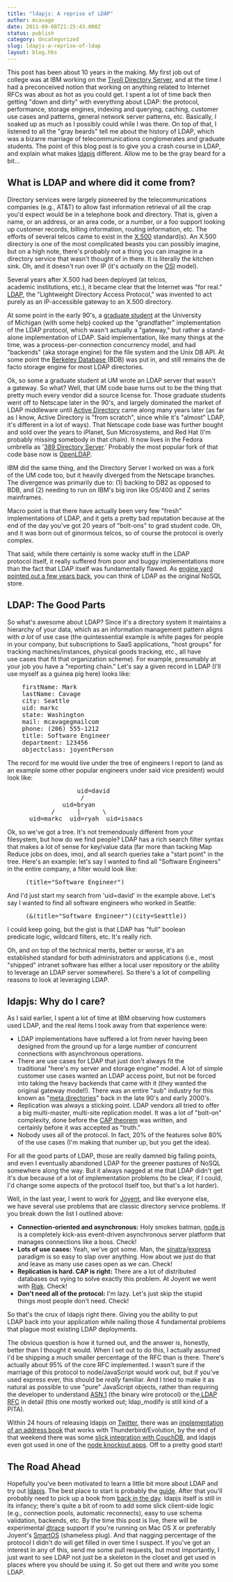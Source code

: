 ```yaml
---
title: "ldapjs: A reprise of LDAP"
author: mcavage
date: 2011-09-08T21:25:43.000Z
status: publish
category: Uncategorized
slug: ldapjs-a-reprise-of-ldap
layout: blog.hbs
---
```


This post has been about 10 years in the making. My first job out of college was at IBM working on the <a title="Tivoli Directory Server" href="http://www-01.ibm.com/software/tivoli/products/directory-server/">Tivoli Directory Server</a>, and at the time I had a preconceived notion that working on anything related to Internet RFCs was about as hot as you could get. I spent a lot of time back then getting "down and dirty" with everything about LDAP: the protocol, performance, storage engines, indexing and querying, caching, customer use cases and patterns, general network server patterns, etc. Basically, I soaked up as much as I possibly could while I was there. On top of that, I listened to all the "gray beards" tell me about the history of LDAP, which was a bizarre marriage of telecommunications conglomerates and graduate students. The point of this blog post is to give you a crash course in LDAP, and explain what makes <a title="ldapjs" href="http://ldapjs.org">ldapjs</a> different. Allow me to be the gray beard for a bit...
<h2>What is LDAP and where did it come from?</h2>

Directory services were largely pioneered by the telecommunications companies (e.g., AT&amp;T) to allow fast information retrieval of all the crap you'd expect would be in a telephone book and directory. That is, given a name, or an address, or an area code, or a number, or a foo support looking up customer records, billing information, routing information, etc. The efforts of several telcos came to exist in the <a title="X.500" href="http://en.wikipedia.org/wiki/X.500">X.500</a> standard(s). An X.500 directory is one of the most complicated beasts you can possibly imagine, but on a high note, there's
probably not a thing you can imagine in a directory service that wasn't thought of in there. It is literally the kitchen sink. Oh, and it doesn't run over IP (it's <em>actually</em> on the <a title="OSI Model" href="http://en.wikipedia.org/wiki/OSI_model">OSI</a> model).

Several years after X.500 had been deployed (at telcos, academic institutions, etc.), it became clear that the Internet was "for real." <a title="LDAP" href="http://en.wikipedia.org/wiki/Lightweight_Directory_Access_Protocol">LDAP</a>, the "Lightweight Directory Access Protocol," was invented to act purely as an IP-accessible gateway to an X.500 directory.

At some point in the early 90's, a <a title="Tim Howes" href="http://en.wikipedia.org/wiki/Tim_Howes">graduate student</a> at the University of Michigan (with some help) cooked up the "grandfather" implementation of the LDAP protocol, which wasn't actually a "gateway," but rather a stand-alone implementation of LDAP. Said implementation, like many things at the time, was a process-per-connection concurrency model, and had "backends" (aka storage engine) for the file system and the Unix DB API. At some point the <a title="Berkeley Database" href="http://www.oracle.com/technetwork/database/berkeleydb/index.html">Berkeley Database </a>(BDB) was put in, and still remains the de facto storage engine for most LDAP directories.

Ok, so some a graduate student at UM wrote an LDAP server that wasn't a gateway. So what? Well, that UM code base turns out to be the thing that pretty much every vendor did a source license for. Those graduate students went off to Netscape later in the 90's, and largely dominated the market of LDAP middleware until <a title="Active Directory" href="http://en.wikipedia.org/wiki/Active_Directory">Active Directory</a> came along many years later (as far as I know, Active Directory is "from scratch", since while it's "almost" LDAP, it's different in a lot of ways). That Netscape code base was further bought and sold over the years to iPlanet, Sun Microsystems, and Red Hat (I'm probably missing somebody in that chain). It now lives in the Fedora umbrella as '<a title="389 Directory Server" href="http://directory.fedoraproject.org/">389 Directory Server</a>.' Probably the most popular fork of that code base now is <a title="OpenLDAP" href="http://www.openldap.org/">OpenLDAP</a>.

IBM did the same thing, and the Directory Server I worked on was a fork of the UM code too, but it heavily diverged from the Netscape branches. The divergence was primarily due to: (1) backing to DB2 as opposed to BDB, and (2) needing to run on IBM's big iron like OS/400 and Z series mainframes.

Macro point is that there have actually been very few "fresh" implementations of LDAP, and it gets a pretty bad reputation because at the end of the day you've got 20 years of "bolt-ons" to grad student code. Oh, and it was born out of ginormous telcos, so of course the protocol is overly complex.

That said, while there certainly is some wacky stuff in the LDAP protocol itself, it really suffered from poor and buggy implementations more than the fact that LDAP itself was fundamentally flawed. As <a title="Engine Yard LDAP" href="http://www.engineyard.com/blog/2009/ldap-directories-the-forgotten-nosql/">engine yard pointed out a few years back</a>, you can think of LDAP as the original NoSQL store.
<h2>LDAP: The Good Parts</h2>

So what's awesome about LDAP? Since it's a directory system it maintains a hierarchy of your data, which as an information management pattern aligns
with _a lot_ of use case (the quintessential example is white pages for people in your company, but subscriptions to SaaS applications, "host groups"
for tracking machines/instances, physical goods tracking, etc., all have use cases that fit that organization scheme). For example, presumably at your job
you have a "reporting chain." Let's say a given record in LDAP (I'll use myself as a guinea pig here) looks like:
<pre>    firstName: Mark
    lastName: Cavage
    city: Seattle
    uid: markc
    state: Washington
    mail: mcavagegmailcom
    phone: (206) 555-1212
    title: Software Engineer
    department: 123456
    objectclass: joyentPerson</pre>
The record for me would live under the tree of engineers I report to (and as an example some other popular engineers under said vice president) would look like:
<pre>                   uid=david
                    /
               uid=bryan
            /      |      \
      uid=markc  uid=ryah  uid=isaacs</pre>
Ok, so we've got a tree. It's not tremendously different from your filesystem, but how do we find people? LDAP has a rich search filter syntax that makes a lot of sense for key/value data (far more than tacking Map Reduce jobs on does, imo), and all search queries take a "start point" in the tree. Here's an example: let's say I wanted to find all "Software Engineers" in the entire company, a filter would look like:
<pre>     (title="Software Engineer")</pre>
And I'd just start my search from 'uid=david' in the example above. Let's say I wanted to find all software engineers who worked in Seattle:
<pre>     (&amp;(title="Software Engineer")(city=Seattle))</pre>
I could keep going, but the gist is that LDAP has "full" boolean predicate logic, wildcard filters, etc. It's really rich.

Oh, and on top of the technical merits, better or worse, it's an established standard for both administrators and applications (i.e., most "shipped" intranet software has either a local user repository or the ability to leverage an LDAP server somewhere). So there's a lot of compelling reasons to look at leveraging LDAP.
<h2>ldapjs: Why do I care?</h2>

As I said earlier, I spent a lot of time at IBM observing how customers used LDAP, and the real items I took away from that experience were:
<ul>
	<li>LDAP implementations have suffered a lot from never having been designed from the ground up for a large number of concurrent connections with asynchronous operations.</li>
	<li>There are use cases for LDAP that just don't always fit the traditional "here's my server and storage engine" model. A lot of simple customer use cases wanted an LDAP access point, but not be forced into taking the heavy backends that came with it (they wanted the original gateway model!). There was an entire "sub" industry for this known as "<a title="Metadirectory" href="http://en.wikipedia.org/wiki/Metadirectory">meta directories</a>" back in the late 90's and early 2000's.</li>
	<li>Replication was always a sticking point. LDAP vendors all tried to offer a big multi-master, multi-site replication model. It was a lot of "bolt-on" complexity, done before the <a title="CAP Theorem" href="http://en.wikipedia.org/wiki/CAP_theorem">CAP theorem</a> was written, and certainly before it was accepted as "truth."</li>
	<li>Nobody uses all of the protocol. In fact, 20% of the features solve 80% of the use cases (I'm making that number up, but you get the idea).</li>
</ul>

For all the good parts of LDAP, those are really damned big failing points, and even I eventually abandoned LDAP for the greener pastures of NoSQL somewhere
along the way. But it always nagged at me that LDAP didn't get it's due because of a lot of implementation problems (to be clear, if I could, I'd change some
aspects of the protocol itself too, but that's a lot harder).

Well, in the last year, I went to work for <a title="Joyent" href="http://www.joyent.com/">Joyent</a>, and like everyone else, we have several use problems that are classic directory service problems. If you break down the list I outlined above:
<ul>
	<li><strong>Connection-oriented and asynchronous:</strong> Holy smokes batman, <a title="node.js" href="http://nodejs.org/">node.js</a> is a completely kick-ass event-driven asynchronous server platform that manages connections like a boss. Check!</li>
	<li><strong>Lots of use cases:</strong> Yeah, we've got some. Man, the <a title="sinatra" href="http://www.sinatrarb.com/">sinatra</a>/<a title="express" href="http://expressjs.com/">express</a> paradigm is so easy to slap over anything. How about we just do that and leave as many use cases open as we can. Check!</li>
	<li><strong>Replication is hard. CAP is right:</strong> There are a lot of distributed databases out vying to solve exactly this problem. At Joyent we went with <a title="Riak" href="http://www.basho.com/">Riak</a>. Check!</li>
	<li><strong>Don't need all of the protocol:</strong> I'm lazy. Let's just skip the stupid things most people don't need. Check!</li>
</ul>

So that's the crux of ldapjs right there. Giving you the ability to put LDAP back into your application while nailing those 4 fundamental problems that plague most existing LDAP deployments.

The obvious question is how it turned out, and the answer is, honestly, better than I thought it would. When I set out to do this, I actually assumed I'd be shipping a much smaller percentage of the RFC than is there. There's actually about 95% of the core RFC implemented. I wasn't sure if the marriage of this protocol to node/JavaScript would work out, but if you've used express ever, this should be _really_ familiar. And I tried to make it as natural as possible to use "pure" JavaScript objects, rather than requiring the developer to understand <a title="ASN.1" href="http://en.wikipedia.org/wiki/Abstract_Syntax_Notation_One">ASN.1</a> (the binary wire protocol) or the<a title="RFC 4510" href="http://tools.ietf.org/html/rfc4510"> LDAP RFC</a> in detail (this one mostly worked out; ldap_modify is still kind of a PITA).

Within 24 hours of releasing ldapjs on <a title="twitter" href="http://twitter.com/#!/mcavage/status/106767571012952064">Twitter</a>, there was an <a title="github ldapjs address book" href="https://gist.github.com/1173999">implementation of an address book</a> that works with Thunderbird/Evolution, by the end of that weekend there was some <a href="http://i.imgur.com/uR16U.png">slick integration with CouchDB</a>, and ldapjs even got used in one of the <a href="http://twitter.com/#!/jheusala/status/108977708649811970">node knockout apps</a>. Off to a pretty good start!

<h2>The Road Ahead</h2>

Hopefully you've been motivated to learn a little bit more about LDAP and try out <a href="http://ldapjs.org">ldapjs</a>. The best place to start is probably the <a title="ldapjs guide" href="http://ldapjs.org/guide.html">guide</a>. After that you'll probably need to pick up a book from <a href="http://www.amazon.com/Understanding-Deploying-LDAP-Directory-Services/dp/0672323168">back in the day</a>. ldapjs itself is still in its infancy; there's quite a bit of room to add some slick client-side logic (e.g., connection pools, automatic reconnects), easy to use schema validation, backends, etc. By the time this post is live, there will be experimental <a href="http://en.wikipedia.org/wiki/DTrace">dtrace</a> support if you're running on Mac OS X or preferably Joyent's <a href="http://smartos.org/">SmartOS</a> (shameless plug). And that nagging percentage of the protocol I didn't do will get filled in over time I suspect. If you've got an interest in any of this, send me some pull requests, but most importantly, I just want to see LDAP not just be a skeleton in the closet and get used in places where you should be using it. So get out there and write you some LDAP.
